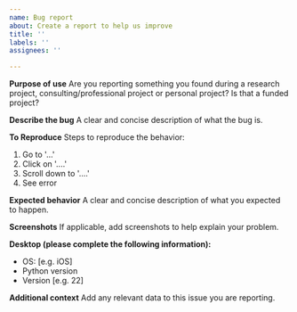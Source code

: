 ```yaml
---
name: Bug report
about: Create a report to help us improve
title: ''
labels: ''
assignees: ''

---
```


**Purpose of use**
Are you reporting something you found during a research project, consulting/professional project or personal project?
Is that a funded project?

**Describe the bug**
A clear and concise description of what the bug is.

**To Reproduce**
Steps to reproduce the behavior:
1. Go to '...'
2. Click on '....'
3. Scroll down to '....'
4. See error

**Expected behavior**
A clear and concise description of what you expected to happen.

**Screenshots**
If applicable, add screenshots to help explain your problem.

**Desktop (please complete the following information):**
 - OS: [e.g. iOS]
 - Python version
 - Version [e.g. 22]

**Additional context**
Add any relevant data to this issue you are reporting.
